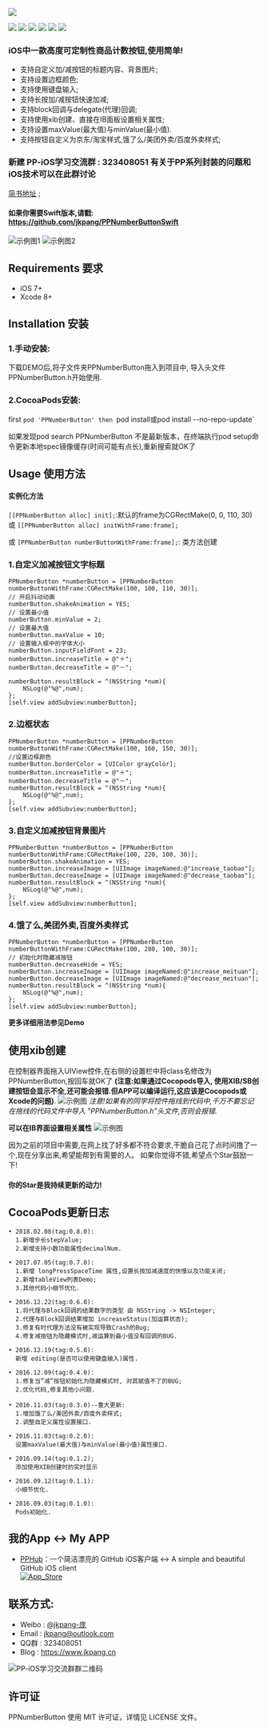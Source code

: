 ![](https://github.com/jkpang/PPNumberButton/blob/master/Picture/PPNumberButton.png)

![](https://img.shields.io/badge/platform-iOS-red.svg) ![](https://img.shields.io/badge/language-Objective--C-orange.svg) ![](https://img.shields.io/cocoapods/v/PPNumberButton.svg?style=flat) ![](https://img.shields.io/cocoapods/dt/PPNumberButton.svg) ![](https://img.shields.io/badge/license-MIT%20License-brightgreen.svg)  [![](https://img.shields.io/badge/weibo-%40jkpang-庞-yellow.svg)](http://weibo.com/5743737098/profile?rightmod=1&wvr=6&mod=personinfo&is_all=1)

### iOS中一款高度可定制性商品计数按钮,使用简单!

* 支持自定义加/减按钮的标题内容、背景图片;
* 支持设置边框颜色;
* 支持使用键盘输入;
* 支持长按加/减按钮快速加减; 
* 支持block回调与delegate(代理)回调;
* 支持使用xib创建、直接在IB面板设置相关属性;
* 支持设置maxValue(最大值)与minValue(最小值).
* 支持按钮自定义为京东/淘宝样式,饿了么/美团外卖/百度外卖样式;

### 新建 PP-iOS学习交流群 : 323408051 有关于PP系列封装的问题和iOS技术可以在此群讨论
[简书地址](http://www.jianshu.com/p/0b6f53a1ccaf) ;

#### 如果你需要Swift版本,请戳: https://github.com/jkpang/PPNumberButtonSwift

![示例图1](https://github.com/jkpang/PPNumberButton/blob/master/Picture/PPNumberButton1.gif) ![示例图2](https://github.com/jkpang/PPNumberButton/blob/master/Picture/PPNumberButton2.gif)

## Requirements 要求
* iOS 7+
* Xcode 8+

## Installation 安装
### 1.手动安装:
下载DEMO后,将子文件夹PPNumberButton拖入到项目中, 导入头文件PPNumberButton.h开始使用.
### 2.CocoaPods安装:
first
`pod 'PPNumberButton'
then
`pod install或pod install --no-repo-update`

如果发现pod search PPNumberButton 不是最新版本，在终端执行pod setup命令更新本地spec镜像缓存(时间可能有点长),重新搜索就OK了
## Usage 使用方法
#### 实例化方法
`[[PPNumberButton alloc] init];`:默认的frame为CGRectMake(0, 0, 110, 30)
或
`[[PPNumberButton alloc] initWithFrame:frame];`

或
`[PPNumberButton numberButtonWithFrame:frame];`: 类方法创建
### 1.自定义加减按钮文字标题

```objc
PPNumberButton *numberButton = [PPNumberButton numberButtonWithFrame:CGRectMake(100, 100, 110, 30)];
// 开启抖动动画
numberButton.shakeAnimation = YES;
// 设置最小值
numberButton.minValue = 2;
// 设置最大值
numberButton.maxValue = 10;
// 设置输入框中的字体大小
numberButton.inputFieldFont = 23;
numberButton.increaseTitle = @"＋";
numberButton.decreaseTitle = @"－";
    
numberButton.resultBlock = ^(NSString *num){
    NSLog(@"%@",num);
};
[self.view addSubview:numberButton];
```
### 2.边框状态

```objc
PPNumberButton *numberButton = [PPNumberButton numberButtonWithFrame:CGRectMake(100, 160, 150, 30)];
//设置边框颜色
numberButton.borderColor = [UIColor grayColor];
numberButton.increaseTitle = @"＋";
numberButton.decreaseTitle = @"－";
numberButton.resultBlock = ^(NSString *num){
    NSLog(@"%@",num);
}; 
[self.view addSubview:numberButton];

```
### 3.自定义加减按钮背景图片

```objc
PPNumberButton *numberButton = [PPNumberButton numberButtonWithFrame:CGRectMake(100, 220, 100, 30)];
numberButton.shakeAnimation = YES;
numberButton.increaseImage = [UIImage imageNamed:@"increase_taobao"];
numberButton.decreaseImage = [UIImage imageNamed:@"decrease_taobao"];
numberButton.resultBlock = ^(NSString *num){
    NSLog(@"%@",num);
};
[self.view addSubview:numberButton];
```
### 4.饿了么,美团外卖,百度外卖样式

```objc
PPNumberButton *numberButton = [PPNumberButton numberButtonWithFrame:CGRectMake(100, 280, 100, 30)];
// 初始化时隐藏减按钮
numberButton.decreaseHide = YES;
numberButton.increaseImage = [UIImage imageNamed:@"increase_meituan"];
numberButton.decreaseImage = [UIImage imageNamed:@"decrease_meituan"];
numberButton.resultBlock = ^(NSString *num){
    NSLog(@"%@",num);
};
[self.view addSubview:numberButton];
```

**更多详细用法参见Demo**

## 使用xib创建
在控制器界面拖入UIView控件,在右侧的设置栏中将class名修改为PPNumberButton,按回车就OK了 **(注意:如果通过Cocopods导入, 使用XIB/SB创建按钮会显示不全,还可能会报错.但APP可以编译运行,这应该是Cocopods或Xcode的问题)**.
![示例图](https://github.com/jkpang/PPNumberButton/blob/master/Picture/photo1.png)
_*注意!如果有的同学将控件拖线到代码中,千万不要忘记在拖线的代码文件中导入 "PPNumberButton.h"头文件,否则会报错.*_

**可以在IB界面设置相关属性**
![示例图](https://github.com/jkpang/PPNumberButton/blob/master/Picture/photo2.png)

因为之前的项目中需要,在网上找了好多都不符合要求,干脆自己花了点时间撸了一个,现在分享出来,希望能帮到有需要的人。 如果你觉得不错,希望点个Star鼓励一下!
#### 你的Star是我持续更新的动力!

## CocoaPods更新日志

```
• 2018.02.08(tag:0.8.0): 
  1.新增步长stepValue;
  2.新增支持小数功能属性decimalNum.
  
• 2017.07.05(tag:0.7.0): 
  1.新增 longPressSpaceTime 属性,设置长按加减速度的快慢以及功能关闭;
  2.新增tableView列表Demo;
  3.其他代码小细节优化.
  
• 2016.12.22(tag:0.6.0): 
  1.将代理与Block回调的结果数字的类型 由 NSString -> NSInteger;
  2.代理与Block回调结果增加 increaseStatus(加运算状态);
  3.修复有时代理方法没有被实现导致Crash的Bug;
  4.修复减按钮为隐藏模式时,减运算到最小值没有回调的BUG.
								  
• 2016.12.19(tag:0.5.0):
  新增 editing(是否可以使用键盘输入)属性.
  
• 2016.12.09(tag:0.4.0): 
  1.修复当”减”按钮初始化为隐藏模式时, 对其赋值不了的BUG;
  2.优化代码,修复其他小问题.
  
• 2016.11.03(tag:0.3.0)--重大更新:
  1.增加饿了么/美团外卖/百度外卖样式;
  2.调整自定义属性设置接口.
  
• 2016.11.03(tag:0.2.0): 
  设置maxValue(最大值)与minValue(最小值)属性接口.
  
• 2016.09.14(tag:0.1.2);
  添加使用XIB创建时的实时显示
  
• 2016.09.12(tag:0.1.1): 
  小细节优化.
  
• 2016.09.03(tag:0.1.0):
  Pods初始化.
```
## 我的App <-> My APP
- [PPHub](https://github.com/jkpang/PPHub-Feedback)：一个简洁漂亮的 GitHub iOS客户端 <-> A simple and beautiful GitHub iOS client   
[![App_Store](https://github.com/jkpang/PPHub-Feedback/blob/master/Resource/Download_on_the_App_Store_135x40.svg)](https://itunes.apple.com/cn/app/PPHub%20For%20GitHub/id1314212521?mt=8)

## 联系方式:
* Weibo : [@jkpang-庞](http://weibo.com/5743737098/profile?rightmod=1&wvr=6&mod=personinfo&is_all=1)
* Email : jkpang@outlook.com
* QQ群  : 323408051
* Blog  : https://www.jkpang.cn

![PP-iOS学习交流群群二维码](https://github.com/jkpang/PPCounter/blob/master/PP-iOS%E5%AD%A6%E4%B9%A0%E4%BA%A4%E6%B5%81%E7%BE%A4%E7%BE%A4%E4%BA%8C%E7%BB%B4%E7%A0%81.png)

## 许可证
PPNumberButton 使用 MIT 许可证，详情见 LICENSE 文件。


